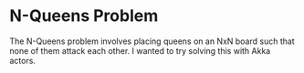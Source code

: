 # N-Queens Problem

The N-Queens problem involves placing queens on an NxN board such that none of them attack each other. I wanted to try solving this with Akka actors.
